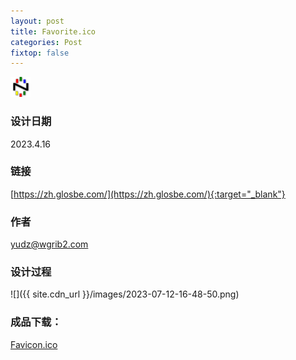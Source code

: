 ```yaml
---
layout: post
title: Favorite.ico
categories: Post
fixtop: false
---
```

<img src="/assets/favicon.png">

### 设计日期
2023.4.16

### 链接
[https://zh.glosbe.com/](https://zh.glosbe.com/){:target="_blank"}

### 作者
yudz@wgrib2.com

### 设计过程
![]({{ site.cdn_url }}/images/2023-07-12-16-48-50.png)

### 成品下载：
[Favicon.ico](/assets/favicon.png)